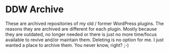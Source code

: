 # DDW Archive

These are archived repositories of my old / former WordPress plugins.
The reasons they are archived are different for each plugin. Mostly because they are outdated, no longer needed or there is just no more time/focus available to revive and/or maintain them. Deleting is no option for me. I just wanted a place to archive them. You never know, right? ;-)
